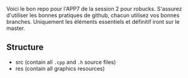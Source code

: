 Voici le bon repo pour l'APP7 de la session 2 pour robucks. S'assurez d'utiliser les bonnes pratiques de github, chacun utilisez vos bonnes branches. Uniquement les éléments essentiels et définitif iront sur le master.

## Structure

- src (contain all `.cpp` and `.h` source files)
- res (contain all graphics resources)